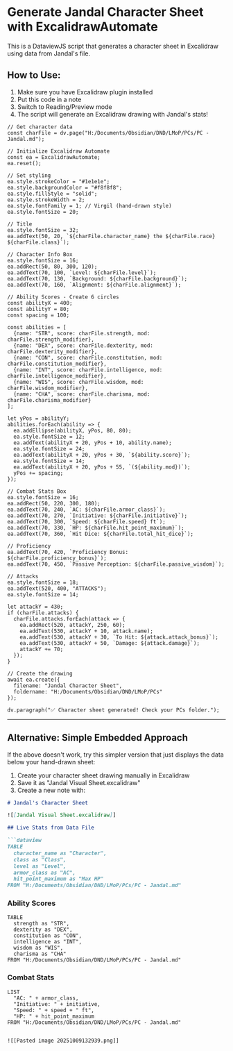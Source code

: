 # Generate Jandal Character Sheet with ExcalidrawAutomate

This is a DataviewJS script that generates a character sheet in Excalidraw using data from Jandal's file.

## How to Use:
1. Make sure you have Excalidraw plugin installed
2. Put this code in a note
3. Switch to Reading/Preview mode
4. The script will generate an Excalidraw drawing with Jandal's stats!

```dataviewjs
// Get character data
const charFile = dv.page("H:/Documents/Obsidian/DND/LMoP/PCs/PC - Jandal.md");

// Initialize Excalidraw Automate
const ea = ExcalidrawAutomate;
ea.reset();

// Set styling
ea.style.strokeColor = "#1e1e1e";
ea.style.backgroundColor = "#f8f8f8";
ea.style.fillStyle = "solid";
ea.style.strokeWidth = 2;
ea.style.fontFamily = 1; // Virgil (hand-drawn style)
ea.style.fontSize = 20;

// Title
ea.style.fontSize = 32;
ea.addText(50, 20, `${charFile.character_name} the ${charFile.race} ${charFile.class}`);

// Character Info Box
ea.style.fontSize = 16;
ea.addRect(50, 80, 300, 120);
ea.addText(70, 100, `Level: ${charFile.level}`);
ea.addText(70, 130, `Background: ${charFile.background}`);
ea.addText(70, 160, `Alignment: ${charFile.alignment}`);

// Ability Scores - Create 6 circles
const abilityX = 400;
const abilityY = 80;
const spacing = 100;

const abilities = [
  {name: "STR", score: charFile.strength, mod: charFile.strength_modifier},
  {name: "DEX", score: charFile.dexterity, mod: charFile.dexterity_modifier},
  {name: "CON", score: charFile.constitution, mod: charFile.constitution_modifier},
  {name: "INT", score: charFile.intelligence, mod: charFile.intelligence_modifier},
  {name: "WIS", score: charFile.wisdom, mod: charFile.wisdom_modifier},
  {name: "CHA", score: charFile.charisma, mod: charFile.charisma_modifier}
];

let yPos = abilityY;
abilities.forEach(ability => {
  ea.addEllipse(abilityX, yPos, 80, 80);
  ea.style.fontSize = 12;
  ea.addText(abilityX + 20, yPos + 10, ability.name);
  ea.style.fontSize = 24;
  ea.addText(abilityX + 20, yPos + 30, `${ability.score}`);
  ea.style.fontSize = 14;
  ea.addText(abilityX + 20, yPos + 55, `(${ability.mod})`);
  yPos += spacing;
});

// Combat Stats Box
ea.style.fontSize = 16;
ea.addRect(50, 220, 300, 180);
ea.addText(70, 240, `AC: ${charFile.armor_class}`);
ea.addText(70, 270, `Initiative: ${charFile.initiative}`);
ea.addText(70, 300, `Speed: ${charFile.speed} ft`);
ea.addText(70, 330, `HP: ${charFile.hit_point_maximum}`);
ea.addText(70, 360, `Hit Dice: ${charFile.total_hit_dice}`);

// Proficiency
ea.addText(70, 420, `Proficiency Bonus: ${charFile.proficiency_bonus}`);
ea.addText(70, 450, `Passive Perception: ${charFile.passive_wisdom}`);

// Attacks
ea.style.fontSize = 18;
ea.addText(520, 400, "ATTACKS");
ea.style.fontSize = 14;

let attackY = 430;
if (charFile.attacks) {
  charFile.attacks.forEach(attack => {
    ea.addRect(520, attackY, 250, 60);
    ea.addText(530, attackY + 10, attack.name);
    ea.addText(530, attackY + 30, `To Hit: ${attack.attack_bonus}`);
    ea.addText(530, attackY + 50, `Damage: ${attack.damage}`);
    attackY += 70;
  });
}

// Create the drawing
await ea.create({
  filename: "Jandal Character Sheet",
  foldername: "H:/Documents/Obsidian/DND/LMoP/PCs"
});

dv.paragraph("✅ Character sheet generated! Check your PCs folder.");
```

---

## Alternative: Simple Embedded Approach

If the above doesn't work, try this simpler version that just displays the data below your hand-drawn sheet:

1. Create your character sheet drawing manually in Excalidraw
2. Save it as "Jandal Visual Sheet.excalidraw"
3. Create a new note with:

```markdown
# Jandal's Character Sheet

![[Jandal Visual Sheet.excalidraw]]

## Live Stats from Data File

```dataview
TABLE 
  character_name as "Character",
  class as "Class",
  level as "Level",
  armor_class as "AC",
  hit_point_maximum as "Max HP"
FROM "H:/Documents/Obsidian/DND/LMoP/PCs/PC - Jandal.md"
```

### Ability Scores
```dataview
TABLE 
  strength as "STR",
  dexterity as "DEX",
  constitution as "CON",
  intelligence as "INT",
  wisdom as "WIS",
  charisma as "CHA"
FROM "H:/Documents/Obsidian/DND/LMoP/PCs/PC - Jandal.md"
```

### Combat Stats
```dataview
LIST
  "AC: " + armor_class,
  "Initiative: " + initiative,
  "Speed: " + speed + " ft",
  "HP: " + hit_point_maximum
FROM "H:/Documents/Obsidian/DND/LMoP/PCs/PC - Jandal.md"
```
```

![[Pasted image 20251009132939.png]]